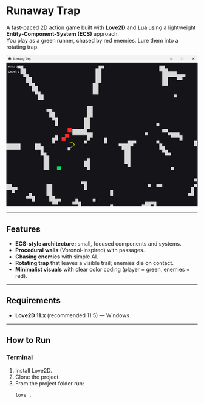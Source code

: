 # Runaway Trap 
A fast-paced 2D action game built with **Love2D** and **Lua** using a lightweight **Entity-Component-System (ECS)** approach.  
You play as a green runner, chased by red enemies. Lure them into a rotating trap. 

![Gameplay](src/images/screenshot.jpg)

---

## Features
- **ECS-style architecture:** small, focused components and systems.
- **Procedural walls** (Voronoi-inspired) with passages.
- **Chasing enemies** with simple AI.
- **Rotating trap** that leaves a visible trail; enemies die on contact.
- **Minimalist visuals** with clear color coding (player = green, enemies = red).

---

## Requirements
- **Love2D 11.x** (recommended 11.5) — Windows

---

## How to Run

### Terminal
1. Install Love2D.
2. Clone the project.
3. From the project folder run:
   ```bash
   love .
